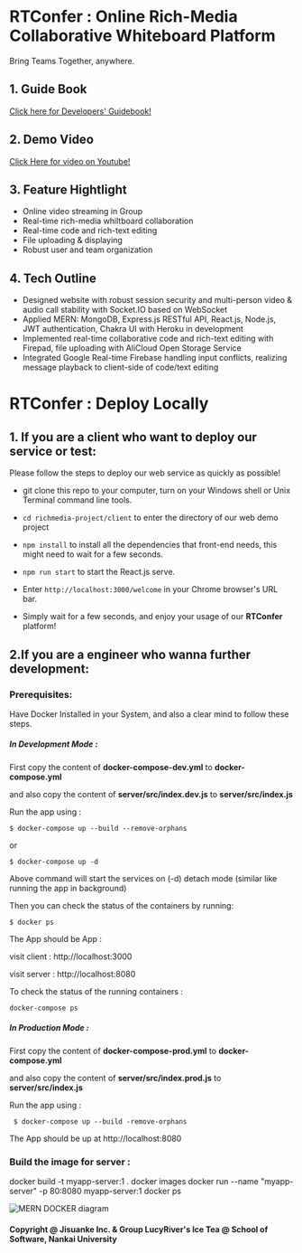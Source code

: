# RTConfer : Online Rich-Media Collaborative Whiteboard Platform
Bring Teams Together, anywhere.

## 1. Guide Book
[Click here for Developers' Guidebook!](https://www.yuque.com/docs/share/894368bd-aea0-4871-8ee1-92ecfa3ff202?#) 

## 2. Demo Video
 [Click Here for video on Youtube!](https://youtu.be/U80gxszblNo) 

## 3. Feature Hightlight

* Online video streaming in Group
* Real-time rich-media whiltboard collaboration
* Real-time code and rich-text editing
* File uploading & displaying
* Robust user and team organization

## 4. Tech Outline

* Designed website with robust session security and multi-person video & audio call stability with Socket.IO based on WebSocket
* Applied MERN: MongoDB, Express.js RESTful API, React.js, Node.js, JWT authentication, Chakra UI with Heroku in development
* Implemented real-time collaborative code and rich-text editing with Firepad, file uploading with AliCloud Open Storage Service
* Integrated Google Real-time Firebase handling input conflicts, realizing message playback to client-side of code/text editing




# RTConfer : Deploy Locally

## 1. If you are a client who want to deploy our service or test:

Please follow the steps to deploy our web service as quickly as possible!

* git clone this repo to your computer, turn on your Windows shell or Unix Terminal command line tools.

* ```cd richmedia-project/client``` to enter the directory of our web demo project

* ```npm install``` to install all the dependencies that front-end needs, this might need to wait for a few seconds.

* ```npm run start``` to start the React.js serve. 

* Enter ```http://localhost:3000/welcome``` in your Chrome browser's URL bar.

* Simply wait for a few seconds, and enjoy your usage of our **RTConfer** platform!

  



## 2.If you are a engineer who wanna further development:

### Prerequisites:

Have Docker Installed in your System, and also a clear mind to follow these steps.

##### In Development Mode :

First copy the content of **docker-compose-dev.yml** to **docker-compose.yml**

and also copy the content of **server/src/index.dev.js** to **server/src/index.js**

Run the app using :

`$ docker-compose up --build --remove-orphans`

or

`$ docker-compose up -d`

Above command will start the services on (-d) detach mode (similar like running the app in background)

Then you can check the status of the containers by running:

`$ docker ps`

The App should be App :

visit client : http://localhost:3000

visit server : http://localhost:8080

To check the status of the running containers :

`docker-compose ps`

##### In Production Mode :

First copy the content of **docker-compose-prod.yml** to **docker-compose.yml**

and also copy the content of **server/src/index.prod.js** to **server/src/index.js**

Run the app using :

` $ docker-compose up --build -remove-orphans`

The App should be up at http://localhost:8080

### Build the image for server :

docker build -t myapp-server:1 .
docker images
docker run --name "myapp-server" -p 80:8080 myapp-server:1
docker ps



![MERN DOCKER diagram](https://github.com/sujaykundu777/mern-docker/blob/master/3-tier-diagram.png?raw=true)


#### Copyright @ Jisuanke Inc. & Group LucyRiver's Ice Tea @ School of Software, Nankai University



